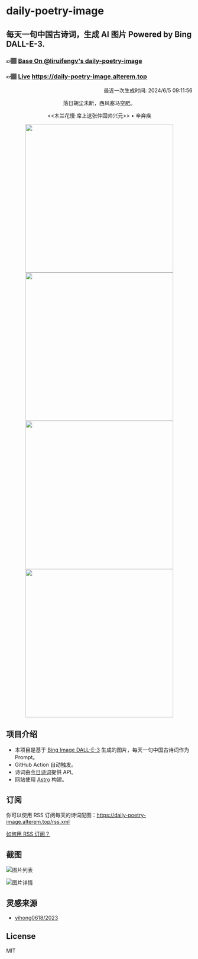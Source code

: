 
# daily-poetry-image

## 每天一句中国古诗词，生成 AI 图片 Powered by Bing DALL-E-3.

### 👉🏽 [Base On @liruifengv's daily-poetry-image](https://github.com/liruifengv/daily-poetry-image)

### 👉🏽 [Live](https://daily-poetry-image.alterem.top/) https://daily-poetry-image.alterem.top

<p align="right">
  最近一次生成时间: 2024/6/5 09:11:56
</p>
<p align="center">
落日胡尘未断，西风塞马空肥。
</p>
<p align="center">
<<木兰花慢·席上送张仲固帅兴元>> • 辛弃疾
</p>
<p align="center">
<img src="https://tse3.mm.bing.net/th/id/OIG1.rGhJpJoSOCfGVTSpqbbf" height="400" width="400" />
<img src="https://tse2.mm.bing.net/th/id/OIG1.VNvijdBhF8xCOOqR_IzZ" height="400" width="400" />
<img src="https://tse2.mm.bing.net/th/id/OIG1.yTqdJbLZlcPv4h0xWf3f" height="400" width="400" />
<img src="https://tse1.mm.bing.net/th/id/OIG1.MDl6Mf1ip4Q9IZkIJct4" height="400" width="400" />
</p>

## 项目介绍

-   本项目是基于 [Bing Image DALL-E-3](https://www.bing.com/images/create) 生成的图片，每天一句中国古诗词作为 Prompt。
-   GitHub Action 自动触发。
-   诗词由[今日诗词](https://www.jinrishici.com/)提供 API。
-   网站使用 [Astro](https://astro.build) 构建。

## 订阅

你可以使用 RSS 订阅每天的诗词配图：https://daily-poetry-image.alterem.top/rss.xml

[如何用 RSS 订阅？](https://zhuanlan.zhihu.com/p/55026716)

## 截图

![图片列表](./screenshots/Snipaste_2023-12-28_21-00-26.png)

![图片详情](./screenshots/Snipaste_2023-12-28_21-00-53.png)

## 灵感来源

-   [yihong0618/2023](https://github.com/yihong0618/2023)

## License

MIT
